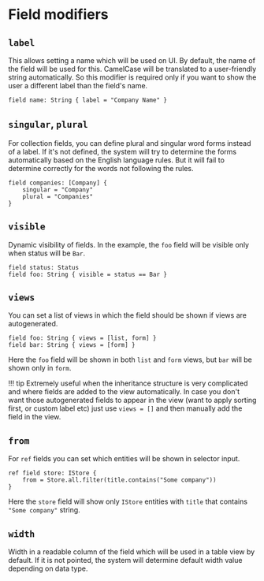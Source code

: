 # Field modifiers

## `label`

This allows setting a name which will be used on UI. By default, the name of the field will be used for this. CamelCase will be translated to a user-friendly string automatically. So this modifier is required only if you want to show the user a different label than the field's name.

```dsl
field name: String { label = "Company Name" }
```


## `singular`, `plural`

For collection fields, you can define plural and singular word forms instead of a label. If it's not defined, the system will try to determine the forms automatically based on the English language rules. But it will fail to determine correctly for the words not following the rules.

```dsl
field companies: [Company] {
    singular = "Company"
    plural = "Companies"
}
```


## `visible`

Dynamic visibility of fields. In the example, the `foo` field will be visible only when status will be `Bar`.

```dsl
field status: Status
field foo: String { visible = status == Bar }
```


## `views`

You can set a list of views in which the field should be shown if views are autogenerated.

```dsl
field foo: String { views = [list, form] }
field bar: String { views = [form] }
```

Here the `foo` field will be shown in both `list` and `form` views, but `bar` will be shown only in `form`.

!!! tip
    Extremely useful when the inheritance structure is very complicated and where fields are added to the view automatically.
    In case you don't want those autogenerated fields to appear in the view (want to apply sorting first, or custom label etc)
    just use `views = []` and then manually add the field in the view.


## `from`

For `ref` fields you can set which entities will be shown in selector input.

```dsl
ref field store: IStore {
    from = Store.all.filter(title.contains("Some company"))
}
```

Here the `store` field will show only `IStore` entities with `title` that contains `"Some company"` string.


## `width`

Width in a readable column of the field which will be used in a table view by default. If it is not pointed, the system will determine default width value depending on data type.